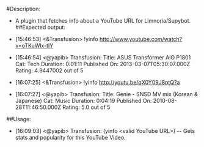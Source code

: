 #Description:
* A plugin that fetches info about a YouTube URL for Limnoria/Supybot.
##Expected output:
* [15:46:53] <&Transfusion> !yinfo http://www.youtube.com/watch?v=oTKuWlx-tIY
* [15:46:54] <@yapib> Transfusion: Title: ASUS Transformer AiO P1801 Cat: Tech Duration: 0:01:11 Published On: 2013-03-07T05:30:07.000Z Rating: 4.9447002 out of 5

* [16:07:25] <&Transfusion> !yinfo http://youtu.be/qX0Y09J8ptQ?a
* [16:07:27] <@yapib> Transfusion: Title: Genie - SNSD MV mix (Korean & Japanese) Cat: Music Duration: 0:04:19 Published On: 2010-08-28T11:46:50.000Z Rating: 5.0 out of 5

##Usage:
* [16:09:03] <@yapib> Transfusion: (yinfo \<valid YouTube URL\>) -- Gets stats and popularity for this YouTube Video. 

